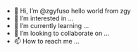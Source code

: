- 👋 Hi, I’m @zgyfuso hello world from zgy
- 👀 I’m interested in ...
- 🌱 I’m currently learning ...
- 💞️ I’m looking to collaborate on ...
- 📫 How to reach me ...

<!---
zgyfuso/zgyfuso is a ✨ special ✨ repository because its `README.md` (this file) appears on your GitHub profile.
You can click the Preview link to take a look at your changes.
--->
